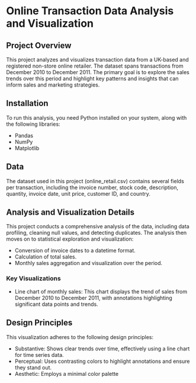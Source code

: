 # Online Transaction Data Analysis and Visualization

## Project Overview
This project analyzes and visualizes transaction data from a UK-based and registered non-store online retailer. The dataset spans transactions from December 2010 to December 2011. The primary goal is to explore the sales trends over this period and highlight key patterns and insights that can inform sales and marketing strategies.

## Installation
To run this analysis, you need Python installed on your system, along with the following libraries:
- Pandas
- NumPy
- Matplotlib

## Data
The dataset used in this project (online_retail.csv) contains several fields per transaction, including the invoice number, stock code, description, quantity, invoice date, unit price, customer ID, and country.


## Analysis and Visualization Details
This project conducts a comprehensive analysis of the data, including data profiling, cleaning null values, and detecting duplicates. The analysis then moves on to statistical exploration and visualization:

* Conversion of invoice dates to a datetime format.
* Calculation of total sales.
* Monthly sales aggregation and visualization over the period.

### Key Visualizations
* Line chart of monthly sales: This chart displays the trend of sales from December 2010 to December 2011, with annotations highlighting significant data points and trends.


## Design Principles
This visualization adheres to the following design principles:

* Substantive: Shows clear trends over time, effectively using a line chart for time series data.
* Perceptual: Uses contrasting colors to highlight annotations and ensure they stand out.
* Aesthetic: Employs a minimal color palette
